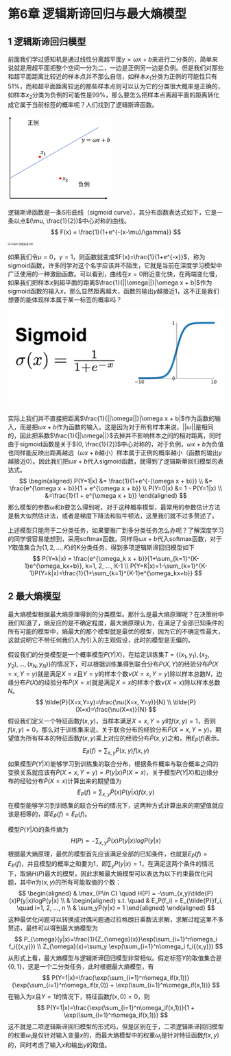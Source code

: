 # 第6章 逻辑斯谛回归与最大熵模型

## 1 逻辑斯谛回归模型

前面我们学过感知机是通过线性分离超平面$y=\omega x+b$来进行二分类的，简单来说就是用超平面把整个空间一分为二，一边是正例另一边是负例。但是我们对那些和超平面距离比较近的样本点并不那么自信，如样本$x_1$分类为正例的可能性只有51%，而和超平面距离较远的那些样本点则可以认为它的分类很大概率是正确的，如样本$x_2$分类为负例的可能性是99%，那么要怎么把样本点离超平面的距离转化成它属于当前标签的概率呢？人们找到了逻辑斯谛函数。

![chap6-线性分类模型](images\chap6-线性分类模型.png)

逻辑斯谛函数是一条S形曲线（sigmoid curve），其分布函数表达式如下，它是一条以点$(\mu, \frac{1}{2})$中心对称的曲线。
$$
F(x) = \frac{1}{1+e^{-(x-\mu)/\gamma}}
$$
<img src="C:\Users\zengh\Desktop\统计学习方法读书笔记\chap6-逻辑斯谛分布.png" alt="chap6-逻辑斯谛分布" style="zoom:40%;" />

如果我们令$\mu=0，\gamma=1$，则函数就变成$F(x)=\frac{1}{1+e^{-x}}$，称为sigmoid函数，许多同学对这个名字应该并不陌生，它就是当前在深度学习模型中广泛使用的一种激励函数。可以看到，曲线在$x=0$附近变化快，在两端变化慢，如果我们把样本$x$到超平面的距离$\frac{1}{||\omega||}|\omega x + b|$作为sigmoid函数的输入$x$，那么显然距离越大，函数的输出$y$越接近1，这不正是我们想要的能体现样本属于某一标签的概率吗？

![chap6-sigmoid函数曲线](images\chap6-sigmoid函数曲线.jpeg)

实际上我们并不直接把距离$\frac{1}{||\omega||}|\omega x + b|$作为函数的输入，而是把$\omega x + b$作为函数的输入，这是因为对于所有样本来说，$||\omega||$是相同的，因此把系数$\frac{1}{||\omega||}$去掉并不影响样本之间的相对距离，同时由于sigmoid函数是关于$(0, \frac{1}{2})$中心对称的，对于负例，$\omega x+b$为负值也同样能反映出距离越远（$\omega x+b$越小）样本属于正例的概率越小（函数的输出$y$越接近0）。因此我们把$\omega x + b$代入sigmoid函数，就得到了逻辑斯蒂回归模型的表达式。
$$
\begin{aligned}
P(Y=1|x)
&= \frac{1}{1+e^{-(\omega x + b)}} \\
&= \frac{e^{\omega x + b}}{1 + e^{\omega x + b}} \\
P(Y=0|x) 
&= 1 - P(Y=1|x) \\
&=\frac{1}{1 + e^{\omega x + b}}
\end{aligned}
$$
那么模型的参数$\omega$和$b$要怎么得到呢，对于这种概率模型，最常用的参数估计方法是极大似然估计法，或者是梯度下降法和拟牛顿法，这里我们就不过多赘述了。

上述模型只能用于二分类任务，如果要推广到多分类任务怎么办呢？了解深度学习的同学很容易能想到，采用softmax函数。同样将$\omega x + b$代入softmax函数，对于$Y$取值集合为$\{1, 2, ..., K\}$的K分类任务，得到多项逻辑斯谛回归模型如下
$$
P(Y=k|x) = \frac{e^{\omega_k x + b}}{1+\sum_{k=1}^{K-1}e^{\omega_kx+b}}, k=1, 2, ..., K-1 \\
P(Y=K|x)=1-\sum_{k=1}^{K-1}P(Y=k|x)=\frac{1}{1+\sum_{k=1}^{K-1}e^{\omega_kx+b}}
$$

## 2 最大熵模型

最大熵模型根据最大熵原理得到的分类模型。那什么是最大熵原理呢？在决策树中我们知道了，熵反应的是不确定程度，最大熵原理认为，在满足了全部已知条件的所有可能的模型中，熵最大的那个模型就是最优的模型，因为它的不确定性最大，这就说明它不带任何我们人为引入的主观假设，此时的模型是无偏的。

假设我们的分类模型是一个概率模型$P(Y|X)$，在给定训练集$T=\{(x_1, y_1), (x_2, y_2), ..., (x_N, y_N)\}$的情况下，可以根据训练集得到联合分布$P(X, Y)$的经验分布$\tilde{P}(X=x,Y=y)$就是满足$X=x$且$Y=y$的样本个数$\nu(X=x, Y=y)$除以样本总数$N$，边缘分布$P(X)$的经验分布$\tilde{P}(X=x)$就是满足$X=x$的样本个数$\nu(X=x)$除以样本总数$N$。
$$
\tilde{P}(X=x,Y=y)=\frac{\nu(X=x, Y=y)}{N} \\
\tilde{P}(X=x)=\frac{\nu(X=x)}{N}
$$
假设我们定义一个特征函数$f(x,y)$，当样本满足$X=x, Y=y$时$f(x,y)=1$，否则$f(x,y)=0$，那么对于训练集来说，关于联合分布的经验分布$\tilde{P}(X=x,Y=y)$，期望值为所有样本的特征函数$f(x,y)$乘上对应的经验分布$\tilde{P}(x,y)$之和，用$E_{\tilde{P}}(f)$表示。
$$
E_{\tilde{P}}(f)=\sum_{x,y}\tilde{P}(x,y)f(x,y)
$$
如果模型$P(Y|X)$能够学习到训练集的联合分布，根据条件概率与联合概率之间的变换关系就应该有$\tilde{P}(X=x,Y=y)=P(y|x)\tilde{P}(X=x)$，关于模型$P(Y|X)$和边缘分布的经验分布$\tilde{P}(X=x)$计算出来的期望值为
$$
E_P(f)=\sum_{x, y}\tilde{P}(x)P(y|x)f(x,y)
$$
在模型能够学习到训练集的联合分布的情况下，这两种方式计算出来的期望值就应该是相等的，即$E_{\tilde{P}}(f)=E_P(f)$。

模型$P(Y|X)$的条件熵为
$$
H(P)=-\sum_{x,y}\tilde{P}(x)P(y|x)logP(y|x)
$$
根据最大熵原理，最优的模型首先应该满足全部的已知条件，也就是$E_{\tilde{P}}(f)=E_P(f)$，并且模型的概率之和要为1，即$\sum_{y}P(y|x)=1$，在满足这两个条件的情况下，取熵$H(P)$最大的模型，因此求解最大熵模型可以表达为以下约束最优化问题，其中$n$为$(x,y)$的所有可能取值的个数：
$$
\begin{aligned}
& \max_{P\in C} \quad H(P) = -\sum_{x,y}\tilde{P}(x)P(y|x)logP(y|x) \\
& 
\begin{aligned}
s.t. \quad 
& E_P(f_i) = E_{\tilde{P}}f_i, \quad i=1, 2, ..., n \\
& \sum_yP(y|x) = 1
\end{aligned}
\end{aligned}
$$
这种最优化问题可以转换成对偶问题通过拉格朗日乘数法求解，求解过程这里不多赘述，最终可以得到最大熵模型为
$$
P_{\omega}(y|x)=\frac{1}{Z_{\omega}(x)}\exp(\sum_{i=1}^n\omega_i f_i{(x,y)}) \\
Z_{\omega}(x)=\sum_y \exp(\sum_{i=1}^n\omega_i f_i{(x,y)})
$$
从形式上看，最大熵模型与逻辑斯谛回归模型非常相似。假定标签$Y$的取值集合是$\{0, 1\}$，这是一个二分类任务，此时根据最大熵模型，有
$$
P(Y=1|x)=\frac{\exp(\sum_{i=1}^n\omega_if(x,1))}{\exp(\sum_{i=1}^n\omega_if(x,0)) + \exp(\sum_{i=1}^n\omega_if(x,1))}
$$
在输入为$x$且$Y=1$的情况下，特征函数$f(x,0)=0$，则
$$
P(Y=1|x)=\frac{\exp(\sum_{i=1}^n\omega_if(x,1))}{1 + \exp(\sum_{i=1}^n\omega_if(x,1))}
$$
这不就是二项逻辑斯谛回归模型的形式吗，但是区别在于，二项逻辑斯谛回归模型的权重$\omega_i$是仅针对输入变量$x$的，而最大熵模型中的权重$\omega_i$是针对特征函数$f(x,y)$的，同时考虑了输入$x$和输出$y$的取值。

